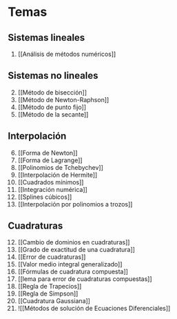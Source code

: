 
# Temas

## Sistemas lineales
1. [[Análisis de métodos numéricos]]
## Sistemas no lineales
2. [[Método de bisección]]
3. [[Método de Newton-Raphson]]
4. [[Método de punto fijo]]
5. [[Método de la secante]]
## Interpolación
6. [[Forma de Newton]]
7. [[Forma de Lagrange]]
8. [[Polinomios de Tchebychev]]
9. [[Interpolación de Hermite]]
10. [[Cuadrados mínimos]]
11. [[Integración numérica]]
10. [[Splines cúbicos]]
11. [[Interpolación por polinomios a trozos]]
## Cuadraturas
12. [[Cambio de dominios en cuadraturas]]
13. [[Grado de exactitud de una cuadratura]]
14. [[Error de cuadraturas]]
15. [[Valor medio integral generalizado]]
16. [[Fórmulas de cuadratura compuesta]]
17. [[lema para error de cuadraturas compuestas]]
18. [[Regla de Trapecios]]
19. [[Regla de Simpson]]
20. [[Cuadratura Gaussiana]]
22. ![[Métodos de solución de Ecuaciones Diferenciales]]